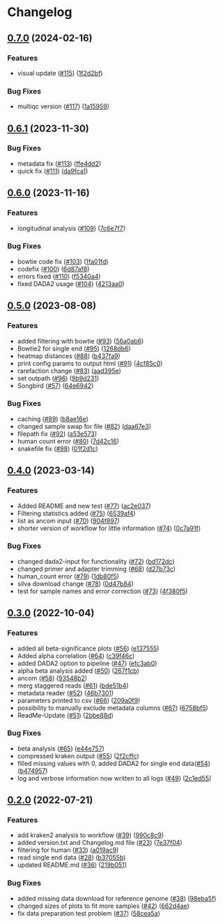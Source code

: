 # Changelog

## [0.7.0](https://github.com/IKIM-Essen/RiboSnake/compare/v0.6.1...v0.7.0) (2024-02-16)


### Features

* visual update ([#115](https://github.com/IKIM-Essen/RiboSnake/issues/115)) ([1f2d2bf](https://github.com/IKIM-Essen/RiboSnake/commit/1f2d2bfc6bc1ecbc46f9d1900b362ddc1ff232a1))


### Bug Fixes

* multiqc version ([#117](https://github.com/IKIM-Essen/RiboSnake/issues/117)) ([1a15959](https://github.com/IKIM-Essen/RiboSnake/commit/1a159592769e39a0faecfaf6134614f45d988db4))

## [0.6.1](https://github.com/IKIM-Essen/RiboSnake/compare/v0.6.0...v0.6.1) (2023-11-30)


### Bug Fixes

* metadata fix ([#113](https://github.com/IKIM-Essen/RiboSnake/issues/113)) ([ffe4dd2](https://github.com/IKIM-Essen/RiboSnake/commit/ffe4dd2fb9fa42b141167dcd5e936fcad9fcd04e))
* quick fix ([#111](https://github.com/IKIM-Essen/RiboSnake/issues/111)) ([da9fca1](https://github.com/IKIM-Essen/RiboSnake/commit/da9fca1810eb61a01598f5844f25be446826785f))

## [0.6.0](https://github.com/IKIM-Essen/RiboSnake/compare/v0.5.0...v0.6.0) (2023-11-16)


### Features

* longitudinal analysis ([#109](https://github.com/IKIM-Essen/RiboSnake/issues/109)) ([7c6e7f7](https://github.com/IKIM-Essen/RiboSnake/commit/7c6e7f742bc21e447a3983177ffbdaf3baebcb86))


### Bug Fixes

* bowtie code fix ([#103](https://github.com/IKIM-Essen/RiboSnake/issues/103)) ([1fa01fd](https://github.com/IKIM-Essen/RiboSnake/commit/1fa01fd83429dd1cd94ee0da141eb02581635653))
* codefix ([#100](https://github.com/IKIM-Essen/RiboSnake/issues/100)) ([6d87af8](https://github.com/IKIM-Essen/RiboSnake/commit/6d87af815b89a8d3c304536448aba3ac995ab70f))
* errors fixed ([#110](https://github.com/IKIM-Essen/RiboSnake/issues/110)) ([f5340a4](https://github.com/IKIM-Essen/RiboSnake/commit/f5340a46677e6a5bfb48060993beec8317ee2d6d))
* fixed DADA2 usage ([#104](https://github.com/IKIM-Essen/RiboSnake/issues/104)) ([4213aa0](https://github.com/IKIM-Essen/RiboSnake/commit/4213aa0143601877a6360ecb0c974c97269c08ee))

## [0.5.0](https://github.com/IKIM-Essen/RiboSnake/compare/v0.4.0...v0.5.0) (2023-08-08)


### Features

* added filtering with bowtie ([#93](https://github.com/IKIM-Essen/RiboSnake/issues/93)) ([56a0ab6](https://github.com/IKIM-Essen/RiboSnake/commit/56a0ab6343c129c9199dd77208f5aa20019b2b8e))
* Bowtie2 for single end ([#95](https://github.com/IKIM-Essen/RiboSnake/issues/95)) ([1268db6](https://github.com/IKIM-Essen/RiboSnake/commit/1268db67022ff74462e7d16efb7454cbea6e425a))
* heatmap distances ([#88](https://github.com/IKIM-Essen/RiboSnake/issues/88)) ([b437fa9](https://github.com/IKIM-Essen/RiboSnake/commit/b437fa950c9ea916634712632fac22ae22669682))
* print config params to output html ([#91](https://github.com/IKIM-Essen/RiboSnake/issues/91)) ([4cf85c0](https://github.com/IKIM-Essen/RiboSnake/commit/4cf85c0454f3091a717978055c95f2336fabf51a))
* rarefaction change ([#83](https://github.com/IKIM-Essen/RiboSnake/issues/83)) ([aad395e](https://github.com/IKIM-Essen/RiboSnake/commit/aad395e3b79d5cc851fceab84eb0d86a487e7ba6))
* set outpath ([#96](https://github.com/IKIM-Essen/RiboSnake/issues/96)) ([9b9d231](https://github.com/IKIM-Essen/RiboSnake/commit/9b9d23165316e01cf978cfc440cd9336e5a78827))
* Songbird ([#57](https://github.com/IKIM-Essen/RiboSnake/issues/57)) ([64e6942](https://github.com/IKIM-Essen/RiboSnake/commit/64e6942082e1cde281ca465284b5fd4de7f83638))


### Bug Fixes

* caching ([#89](https://github.com/IKIM-Essen/RiboSnake/issues/89)) ([b8ae16e](https://github.com/IKIM-Essen/RiboSnake/commit/b8ae16edf1010fe02730422248bafad570ff990c))
* changed sample swap for file ([#82](https://github.com/IKIM-Essen/RiboSnake/issues/82)) ([daa67e3](https://github.com/IKIM-Essen/RiboSnake/commit/daa67e3862b365e9443f6eab4aed4089ba855b84))
* filepath fix ([#92](https://github.com/IKIM-Essen/RiboSnake/issues/92)) ([a53e573](https://github.com/IKIM-Essen/RiboSnake/commit/a53e5730c31d9ff65a635e22fdedf1998218ce84))
* human count error ([#80](https://github.com/IKIM-Essen/RiboSnake/issues/80)) ([7d42c16](https://github.com/IKIM-Essen/RiboSnake/commit/7d42c161140b8701124af903fd2046d5d2f5bfac))
* snakefile fix ([#98](https://github.com/IKIM-Essen/RiboSnake/issues/98)) ([01f2d1c](https://github.com/IKIM-Essen/RiboSnake/commit/01f2d1c7359f01a6fb844f5055d0cfdb1e9ee1d7))

## [0.4.0](https://github.com/IKIM-Essen/16S/compare/v0.3.0...v0.4.0) (2023-03-14)


### Features

* Added README and new test ([#77](https://github.com/IKIM-Essen/16S/issues/77)) ([ac2e037](https://github.com/IKIM-Essen/16S/commit/ac2e0376046a874daa63710c01f18bb504131b5c))
* Filtering statistics added ([#75](https://github.com/IKIM-Essen/16S/issues/75)) ([6539af4](https://github.com/IKIM-Essen/16S/commit/6539af440b006b797fba1d9719e2f99bd493cd87))
* list as ancom input ([#70](https://github.com/IKIM-Essen/16S/issues/70)) ([904f897](https://github.com/IKIM-Essen/16S/commit/904f89748e468a84f1af9169a5dd25d3f2dc734f))
* shorter version of workflow for little information ([#74](https://github.com/IKIM-Essen/16S/issues/74)) ([0c7a91f](https://github.com/IKIM-Essen/16S/commit/0c7a91f58c3efe2b625ec97ae26b9f09d8ef3429))


### Bug Fixes

* changed dada2-input for functionality ([#72](https://github.com/IKIM-Essen/16S/issues/72)) ([bd172dc](https://github.com/IKIM-Essen/16S/commit/bd172dcacecbfadbaa178c34a8c3f9ba4875e286))
* changed primer and adapter trimming ([#68](https://github.com/IKIM-Essen/16S/issues/68)) ([d27b73c](https://github.com/IKIM-Essen/16S/commit/d27b73c939373d3aedb392a97991aba8e5c7b60f))
* human_count error ([#79](https://github.com/IKIM-Essen/16S/issues/79)) ([1db80f5](https://github.com/IKIM-Essen/16S/commit/1db80f50a1cbf38c0c97689f16e6ea8f3b32d7d6))
* silva download change ([#78](https://github.com/IKIM-Essen/16S/issues/78)) ([0d47b84](https://github.com/IKIM-Essen/16S/commit/0d47b841a135998209d6e4691a3012d0cd69e2bf))
* test for sample names and error correction ([#73](https://github.com/IKIM-Essen/16S/issues/73)) ([4f380f5](https://github.com/IKIM-Essen/16S/commit/4f380f59835167b96e3062eca6cffe1640e11f8f))

## [0.3.0](https://github.com/IKIM-Essen/16S/compare/v0.2.0...v0.3.0) (2022-10-04)


### Features

* added all beta-significance plots ([#56](https://github.com/IKIM-Essen/16S/issues/56)) ([e137555](https://github.com/IKIM-Essen/16S/commit/e137555ddaf709057b8913dff39d168c017820c9))
* Added alpha correlation ([#64](https://github.com/IKIM-Essen/16S/issues/64)) ([c39f46c](https://github.com/IKIM-Essen/16S/commit/c39f46ce06f6015c8a129ec8fa454cbfa00c78bd))
* added DADA2 option to pipeline ([#47](https://github.com/IKIM-Essen/16S/issues/47)) ([efc3ab0](https://github.com/IKIM-Essen/16S/commit/efc3ab0e67ab8675131cc8d7e6490bc38ffffe4a))
* alpha beta analysis added ([#50](https://github.com/IKIM-Essen/16S/issues/50)) ([267f1cb](https://github.com/IKIM-Essen/16S/commit/267f1cbc3a80d381b1f81f3e4adf9ba60e6342c4))
* ancom ([#58](https://github.com/IKIM-Essen/16S/issues/58)) ([93548b2](https://github.com/IKIM-Essen/16S/commit/93548b2677d3f91d8bb04302ce643876fe16a7f9))
* merg staggered reads ([#61](https://github.com/IKIM-Essen/16S/issues/61)) ([bde51b4](https://github.com/IKIM-Essen/16S/commit/bde51b401046d9235afff2ce7f91469626074e05))
* metadata reader ([#52](https://github.com/IKIM-Essen/16S/issues/52)) ([46b7301](https://github.com/IKIM-Essen/16S/commit/46b7301cb453007e2616d3f40b7e083bdf079dbe))
* parameters printed to csv ([#66](https://github.com/IKIM-Essen/16S/issues/66)) ([209a0f9](https://github.com/IKIM-Essen/16S/commit/209a0f9b6d1522a94581a1ffa420b1bdec54ebc7))
* possibility to manually exclude metadata columns ([#67](https://github.com/IKIM-Essen/16S/issues/67)) ([6758bf5](https://github.com/IKIM-Essen/16S/commit/6758bf51ce1e2a40b2d9a44a9a4517f6da187f15))
* ReadMe-Update ([#51](https://github.com/IKIM-Essen/16S/issues/51)) ([2bbe88d](https://github.com/IKIM-Essen/16S/commit/2bbe88d945d4387bf950ab883682610a0339dc0e))


### Bug Fixes

* beta analysis ([#65](https://github.com/IKIM-Essen/16S/issues/65)) ([e44e757](https://github.com/IKIM-Essen/16S/commit/e44e757e4cb0da8c7bb9c95cb5a4761f3afaa5fc))
* compressed kraken output ([#55](https://github.com/IKIM-Essen/16S/issues/55)) ([2f2cffc](https://github.com/IKIM-Essen/16S/commit/2f2cffcbf3d1442dc8f3d3776a08ac19df056ffe))
* filled missing values with 0, added DADA2 for single end data([#54](https://github.com/IKIM-Essen/16S/issues/54)) ([b474957](https://github.com/IKIM-Essen/16S/commit/b474957f2ba136607f86779515800851d9c558c0))
* log and verbose information now written to all logs ([#49](https://github.com/IKIM-Essen/16S/issues/49)) ([2c1ed55](https://github.com/IKIM-Essen/16S/commit/2c1ed551b26478ddd95024a05f5890cadcdcc88c))

## [0.2.0](https://github.com/IKIM-Essen/16S/compare/v0.1.0...v0.2.0) (2022-07-21)


### Features

* add kraken2 analysis to workflow ([#39](https://github.com/IKIM-Essen/16S/issues/39)) ([990c8c9](https://github.com/IKIM-Essen/16S/commit/990c8c931158a78d27cfbe1c257525222bfa2c2a))
* added version.txt and Changelog.md file ([#23](https://github.com/IKIM-Essen/16S/issues/23)) ([7e37f04](https://github.com/IKIM-Essen/16S/commit/7e37f0483781ff64ebf3f2239987900f680f980b))
* filtering for human ([#33](https://github.com/IKIM-Essen/16S/issues/33)) ([a019ac9](https://github.com/IKIM-Essen/16S/commit/a019ac97faa31804631fb7488051d82b6b578aa4))
* read single end data ([#28](https://github.com/IKIM-Essen/16S/issues/28)) ([b37055b](https://github.com/IKIM-Essen/16S/commit/b37055b693ef36dea97e0a8f3a93880099f8733f))
* updated README.md ([#36](https://github.com/IKIM-Essen/16S/issues/36)) ([219b051](https://github.com/IKIM-Essen/16S/commit/219b05176b3af8ab5415cfa6d708d9089ba98db0))


### Bug Fixes

* added missing data download for reference genome ([#38](https://github.com/IKIM-Essen/16S/issues/38)) ([98eba5f](https://github.com/IKIM-Essen/16S/commit/98eba5f54286998fec686568a69d07f7eecb6a35))
* changed sizes of plots to fit more samples ([#42](https://github.com/IKIM-Essen/16S/issues/42)) ([662d4ae](https://github.com/IKIM-Essen/16S/commit/662d4aecf84ee109d4532aef347b0f684b3c5e5b))
* fix data preparation test problem ([#37](https://github.com/IKIM-Essen/16S/issues/37)) ([58cea5a](https://github.com/IKIM-Essen/16S/commit/58cea5a4a2be2992ec7ff1c8a0e39c2b75aee53e))
